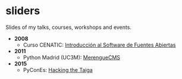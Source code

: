 sliders
=======

Slides of my talks, courses, workshops and events.

- **2008**
  * Curso CENATIC: [Introducción al Software de Fuentes Abiertas](https://github.com/bameda/sliders/raw/master/2008/curso_cenatic_intro_SFA/intro_SFA.odp)
- **2011**
  * Python Madrid (UC3M): [MerengueCMS](https://github.com/bameda/sliders/raw/master/2011/python-madrid-uc3m/MerengueCMS/intro_merenguecms-2.0_EPM2011.odp)
- **2015**
  * PyConEs: [Hacking the Taiga]()
